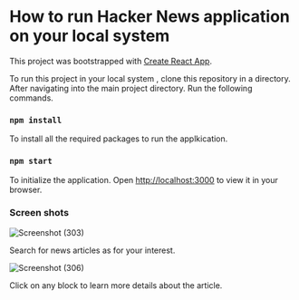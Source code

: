 # How to run Hacker News application on your local system

This project was bootstrapped with [Create React App](https://github.com/facebook/create-react-app).

<!-- ## Available Scripts -->

To run this project in your local system , clone this repository in a directory.
After navigating into the main project directory.
Run the following commands.

### `npm install`
To install all the required packages to run the applkication.

### `npm start`
To initialize the application.
Open [http://localhost:3000](http://localhost:3000) to view it in your browser.

### Screen shots
![Screenshot (303)](https://user-images.githubusercontent.com/62758125/153766289-794e2374-9403-4e62-93eb-730dff6c9956.png)

Search for news articles as for your interest.

![Screenshot (306)](https://user-images.githubusercontent.com/62758125/153766565-4d658450-e691-4c4e-a803-33c0b59e862e.png)

Click on any block to learn more details about the article.
